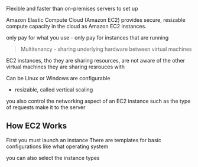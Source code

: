 Flexible and faster than on-premises servers to set up

Amazon Elastic Compute Cloud (Amazon EC2) provides secure, resizable compute capacity in the cloud as Amazon EC2 instances. 



only pay for what you use -  only pay for instances that are running

> Multitenancy - sharing underlying hardware between virtual machines

EC2 instances, tho they are sharing resources, are not aware of the other virtual machines they are sharing resrouces with

Can be Linux or Windows
are configurable

- resizable, called vertical scaling

you also control the networking aspect of an EC2 instance such as the type of requests make it to the server


## How EC2 Works
First you must launch an instance
There are templates for basic configurations like what operating system

you can also select the instance types